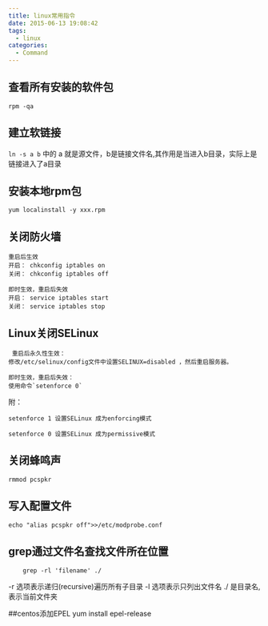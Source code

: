 ```yaml
---
title: linux常用指令
date: 2015-06-13 19:08:42
tags:
  - linux
categories:
  - Command
---
```

## 查看所有安装的软件包

	rpm -qa  

## 建立软链接
`ln -s a b` 中的 a 就是源文件，b是链接文件名,其作用是当进入b目录，实际上是链接进入了a目录

## 安装本地rpm包

    yum localinstall -y xxx.rpm
	
## 关闭防火墙

	重启后生效 
	开启： chkconfig iptables on 
	关闭： chkconfig iptables off 

	即时生效，重启后失效 
	开启： service iptables start 
	关闭： service iptables stop 
## Linux关闭SELinux
     重启后永久性生效：
    修改/etc/selinux/config文件中设置SELINUX=disabled ，然后重启服务器。

    即时生效，重启后失效：
    使用命令`setenforce 0`

附：

    setenforce 1 设置SELinux 成为enforcing模式
    
    setenforce 0 设置SELinux 成为permissive模式
## 关闭蜂鸣声
	
	rmmod pcspkr

## 写入配置文件

	echo "alias pcspkr off">>/etc/modprobe.conf

## grep通过文件名查找文件所在位置

	    grep -rl 'filename' ./

-r 选项表示递归(recursive)遍历所有子目录
-l 选项表示只列出文件名
./ 是目录名, 表示当前文件夹   

##centos添加EPEL
    yum install epel-release